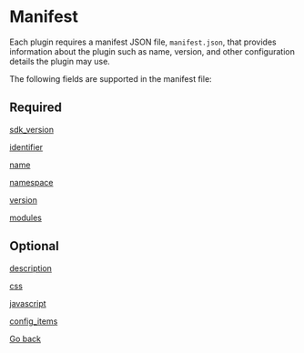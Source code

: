 # Manifest

Each plugin requires a manifest JSON file, `manifest.json`, that provides information about the plugin such as name, version, and other configuration details the plugin may use.

The following fields are supported in the manifest file:

## Required
[sdk_version](SDK_VERSION.md)

[identifier](IDENTIFIER.md)

[name](NAME.md)

[namespace](NAMESPACE.md)

[version](VERSION.md)

[modules](MODULES.md)

## Optional
[description](DESCRIPTION.md)

[css](CSS.md)

[javascript](JAVASCRIPT.md)

[config_items](CONFIG_ITEMS.md)

[Go back](../DEVELOPMENT.md)
